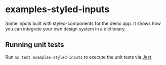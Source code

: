 # examples-styled-inputs

Some inputs built with styled-components for the demo app. It shows how you can integrate your own design system in a dictionary.

## Running unit tests

Run `nx test examples-styled-inputs` to execute the unit tests via [Jest](https://jestjs.io).
